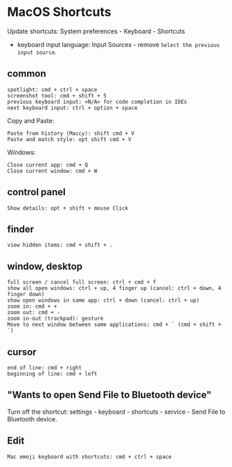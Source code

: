# MacOS Shortcuts

Update shortcuts: System preferences - Keyboard - Shortcuts

- keyboard input language: Input Sources - remove `Select the previous input source`.

## common

```
spotlight: cmd + ctrl + space
screenshot tool: cmd + shift + 5
previous keyboard input: <N/A> for code completion in IDEs
next keyboard input: ctrl + option + space
```

Copy and Paste:

```
Paste from history (Maccy): shift cmd + V
Paste and match style: opt shift cmd + V
```

Windows:

```
Close current app: cmd + Q
Close current window: cmd + W
```

## control panel

```
Show details: opt + shift + mouse Click
```

## finder

```
view hidden items: cmd + shift + .
```

## window, desktop

```
full screen / cancel full screen: ctrl + cmd + f
show all open windows: ctrl + up, 4 finger up (cancel: ctrl + down, 4 finger down)
show open windows in same app: ctrl + down (cancel: ctrl + up)
zoom in: cmd + +
zoom out: cmd + -
zoom in-out (trackpad): gesture
Move to next window between same applications: cmd + ` (cmd + shift + `)
```

## cursor

```
end of line: cmd + right
beginning of line: cmd + left
```

## "Wants to open Send File to Bluetooth device"

Turn off the shortcut: settings - keyboard - shortcuts - service - Send File to Bluetooth device.

## Edit

```
Mac emoji keyboard with shortcuts: cmd + ctrl + space
```
